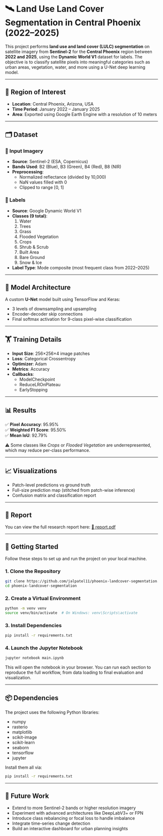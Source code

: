 # 🛰️ Land Use Land Cover Segmentation in Central Phoenix (2022–2025)

This project performs **land use and land cover (LULC) segmentation** on satellite imagery from **Sentinel-2** for the **Central Phoenix** region between **2022 and 2025**, using the **Dynamic World V1** dataset for labels. The objective is to classify satellite pixels into meaningful categories such as urban areas, vegetation, water, and more using a U-Net deep learning model.

---

## 📍 Region of Interest

- **Location**: Central Phoenix, Arizona, USA  
- **Time Period**: January 2022 – January 2025  
- **Area**: Exported using Google Earth Engine with a resolution of 10 meters  

---

## 🗂️ Dataset

### 🔷 Input Imagery

- **Source**: Sentinel-2 (ESA, Copernicus)  
- **Bands Used**: B2 (Blue), B3 (Green), B4 (Red), B8 (NIR)  
- **Preprocessing**:
  - Normalized reflectance (divided by 10,000)
  - NaN values filled with 0
  - Clipped to range [0, 1]

### 🔶 Labels

- **Source**: Google Dynamic World V1  
- **Classes (9 total)**:
  1. Water  
  2. Trees  
  3. Grass  
  4. Flooded Vegetation  
  5. Crops  
  6. Shrub & Scrub  
  7. Built Area  
  8. Bare Ground  
  9. Snow & Ice  
- **Label Type**: Mode composite (most frequent class from 2022–2025)

---

## 🧠 Model Architecture

A custom **U-Net** model built using TensorFlow and Keras:
- 3 levels of downsampling and upsampling  
- Encoder-decoder skip connections  
- Final softmax activation for 9-class pixel-wise classification  

---

## 🏋️ Training Details

- **Input Size**: 256×256×4 image patches  
- **Loss**: Categorical Crossentropy  
- **Optimizer**: Adam  
- **Metrics**: Accuracy  
- **Callbacks**:
  - ModelCheckpoint
  - ReduceLROnPlateau
  - EarlyStopping  

---

## 📊 Results

✅ **Pixel Accuracy**: 95.95%  
✅ **Weighted F1 Score**: 95.50%  
✅ **Mean IoU**: 92.79%

⚠️ Some classes like *Crops* or *Flooded Vegetation* are underrepresented, which may reduce per-class performance.

---

## 📈 Visualizations

- Patch-level predictions vs ground truth  
- Full-size prediction map (stitched from patch-wise inference)  
- Confusion matrix and classification report  

---

## 📄 Report

You can view the full research report here: [📄 report.pdf](./report.pdf)

---

## 🚀 Getting Started

Follow these steps to set up and run the project on your local machine.

### 1. Clone the Repository

```bash
git clone https://github.com/jalpatel11/phoenix-landcover-segmentation.git
cd phoenix-landcover-segmentation
```

### 2. Create a Virtual Environment

```bash
python -m venv venv
source venv/bin/activate  # On Windows: venv\Scripts\activate
```

### 3. Install Dependencies

```bash
pip install -r requirements.txt
```

### 4. Launch the Jupyter Notebook

```bash
jupyter notebook main.ipynb
```

This will open the notebook in your browser. You can run each section to reproduce the full workflow, from data loading to final evaluation and visualization.

---

## 📦 Dependencies

The project uses the following Python libraries:

- numpy
- rasterio
- matplotlib
- scikit-image
- scikit-learn
- seaborn
- tensorflow
- jupyter

Install them all via:

```bash
pip install -r requirements.txt
```

---

## 🔮 Future Work

- Extend to more Sentinel-2 bands or higher resolution imagery
- Experiment with advanced architectures like DeepLabV3+ or FPN
- Introduce class rebalancing or focal loss to handle imbalance
- Integrate time-series change detection
- Build an interactive dashboard for urban planning insights
